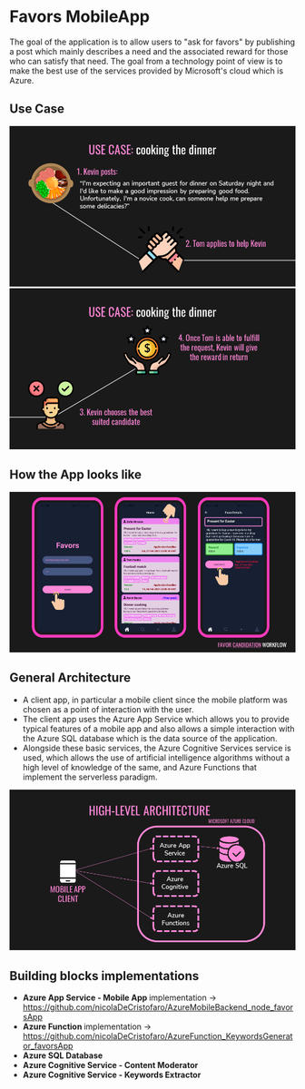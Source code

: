 # Favors MobileApp

The goal of the application is to allow users to "ask for favors" by publishing a post which mainly describes a need and the associated reward for those who can satisfy that need.
The goal from a technology point of view is to make the best use of the services provided by Microsoft's cloud which is Azure.

## Use Case
![](./images/UseCase1.png)
![](./images/UseCase2.png)

## How the App looks like

![](./images/candidateWorkflow.png)

## General Architecture
- A client app, in particular a mobile client since the mobile platform was chosen as a point of interaction with the user.
- The client app uses the Azure App Service which allows you to provide typical features of a mobile app and also allows a simple interaction with the Azure SQL database which is the data source of the application.
- Alongside these basic services, the Azure Cognitive Services service is used, which allows the use of artificial intelligence algorithms without a high level of knowledge of the same, and Azure Functions that implement the serverless paradigm.

![](./images/architecture.png)

## Building blocks implementations
- <b> Azure App Service - Mobile App </b> implementation -> https://github.com/nicolaDeCristofaro/AzureMobileBackend_node_favorsApp
- <b> Azure Function </b> implementation -> https://github.com/nicolaDeCristofaro/AzureFunction_KeywordsGenerator_favorsApp
- <b> Azure SQL Database </b>
- <b> Azure Cognitive Service - Content Moderator </b>
- <b> Azure Cognitive Service - Keywords Extractor </b>
